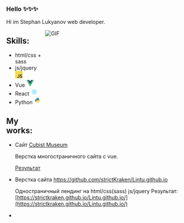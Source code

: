 ###  Hello ✨✨✨

Hi im Stephan Lukyanov web developer.


<img align='right' alt='GIF' src="https://c.tenor.com/bCfpwMjfAi0AAAAC/cat-typing.gif](https://c.tenor.com/bCfpwMjfAi0AAAAC/cat-typing.gif" width="400" height="250">

## Skills:



- html/css + sass
- js/jquery 
<code><img height="20" src="https://raw.githubusercontent.com/github/explore/80688e429a7d4ef2fca1e82350fe8e3517d3494d/topics/javascript/javascript.png"></code>
- Vue
<code><img height="20" src="https://raw.githubusercontent.com/github/explore/80688e429a7d4ef2fca1e82350fe8e3517d3494d/topics/vue/vue.png"></code>
- React
<code><img height="20" src="https://raw.githubusercontent.com/github/explore/80688e429a7d4ef2fca1e82350fe8e3517d3494d/topics/react/react.png"></code>
- Python 
<code><img height="20" src="https://raw.githubusercontent.com/github/explore/80688e429a7d4ef2fca1e82350fe8e3517d3494d/topics/python/python.png"></code>





## My works:

- Сайт [Cubist Museum](https://github.com/strictKraken/cubist-museum)
    
    Верстка многостраничного сайта с vue. 
    
    [Результат]([https://strictkraken.github.io/cubist-museum/#/home](https://strictkraken.github.io/cubist-museum/#/home))
    
- Верстка сайта https://github.com/strictKraken/Lintu.github.io
    
    Одностраничный лендинг на html/css(sass) js/jquery
    Результат: [https://strictkraken.github.io/Lintu.github.io/](https://strictkraken.github.io/Lintu.github.io/)
    
- 

<!--
**strictKraken/strictKraken** is a ✨ _special_ ✨ repository because its `README.md` (this file) appears on your GitHub profile.

Here are some ideas to get you started:

- 🔭 I’m currently working on ...
- 🌱 I’m currently learning ...
- 👯 I’m looking to collaborate on ...
- 🤔 I’m looking for help with ...
- 💬 Ask me about ...
- 📫 How to reach me: ...
- 😄 Pronouns: ...
- ⚡ Fun fact: ...
-->
